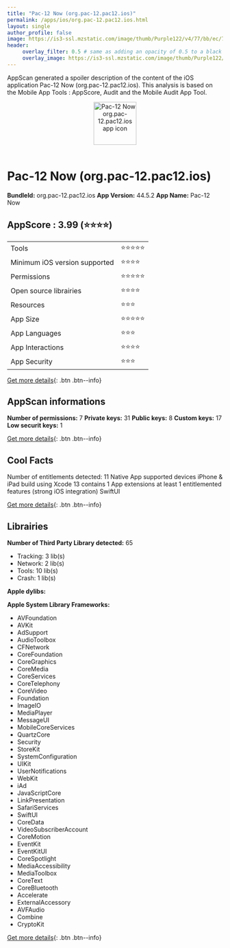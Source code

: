```yaml
---
title: "Pac-12 Now (org.pac-12.pac12.ios)"
permalink: /apps/ios/org.pac-12.pac12.ios.html
layout: single
author_profile: false
image: https://is3-ssl.mzstatic.com/image/thumb/Purple122/v4/77/bb/ec/77bbec9b-8f56-7d08-72c3-bb5b53407473/AppIcon_New-0-1x_U007emarketing-0-9-0-85-220.png/512x512bb.jpg
header: 
     overlay_filter: 0.5 # same as adding an opacity of 0.5 to a black background
     overlay_image: https://is3-ssl.mzstatic.com/image/thumb/Purple122/v4/77/bb/ec/77bbec9b-8f56-7d08-72c3-bb5b53407473/AppIcon_New-0-1x_U007emarketing-0-9-0-85-220.png/512x512bb.jpg
---
```

AppScan generated a spoiler description of the content of the iOS application Pac-12 Now (org.pac-12.pac12.ios). This analysis is based on the Mobile App Tools : AppScore, Audit and the Mobile Audit App Tool.

  
  
<div style="text-align: center;"><img src="https://is3-ssl.mzstatic.com/image/thumb/Purple122/v4/77/bb/ec/77bbec9b-8f56-7d08-72c3-bb5b53407473/AppIcon_New-0-1x_U007emarketing-0-9-0-85-220.png/512x512bb.jpg" width="100" height="100" alt="Pac-12 Now org.pac-12.pac12.ios app icon"></div></br>
  
# Pac-12 Now (org.pac-12.pac12.ios)

**BundleId:** org.pac-12.pac12.ios
**App Version:** 44.5.2
**App Name:** Pac-12 Now


## AppScore : 3.99 (⭐️⭐️⭐️⭐️) 

<table>
<tr><td> Tools </td><td> ⭐️⭐️⭐️⭐️⭐️ </td></tr>
<tr><td> Minimum iOS version supported </td><td> ⭐️⭐️⭐️⭐️ </td></tr>
<tr><td> Permissions </td><td> ⭐️⭐️⭐️⭐️⭐️ </td></tr>
<tr><td> Open source librairies </td><td> ⭐️⭐️⭐️⭐️ </td></tr>
<tr><td> Resources </td><td> ⭐️⭐️⭐️ </td></tr>
<tr><td> App Size </td><td> ⭐️⭐️⭐️⭐️⭐️ </td></tr>
<tr><td> App Languages </td><td> ⭐️⭐️⭐️ </td></tr>
<tr><td> App Interactions </td><td> ⭐️⭐️⭐️⭐️ </td></tr>
<tr><td> App Security </td><td> ⭐️⭐️⭐️ </td></tr>
</table>

[Get more details](/pricing.html){: .btn .btn--info}  
  
## AppScan informations 

**Number of permissions:** 7
**Private keys:** 31
**Public keys:** 8
**Custom keys:** 17
**Low securit keys:** 1
  
[Get more details](/pricing.html){: .btn .btn--info}

## Cool Facts

Number of entitlements detected: 11
Native App
supported devices iPhone & iPad
build using Xcode 13
contains 1 App extensions
at least 1 entitlemented features (strong iOS integration)
SwiftUI
  
[Get more details](/pricing.html){: .btn .btn--info}

## Librairies 
**Number of Third Party Library detected:** 65
- Tracking: 3 lib(s)
- Network: 2 lib(s)
- Tools: 10 lib(s)
- Crash: 1 lib(s)

**Apple dylibs:**


**Apple System Library Frameworks:**
- AVFoundation
- AVKit
- AdSupport
- AudioToolbox
- CFNetwork
- CoreFoundation
- CoreGraphics
- CoreMedia
- CoreServices
- CoreTelephony
- CoreVideo
- Foundation
- ImageIO
- MediaPlayer
- MessageUI
- MobileCoreServices
- QuartzCore
- Security
- StoreKit
- SystemConfiguration
- UIKit
- UserNotifications
- WebKit
- iAd
- JavaScriptCore
- LinkPresentation
- SafariServices
- SwiftUI
- CoreData
- VideoSubscriberAccount
- CoreMotion
- EventKit
- EventKitUI
- CoreSpotlight
- MediaAccessibility
- MediaToolbox
- CoreText
- CoreBluetooth
- Accelerate
- ExternalAccessory
- AVFAudio
- Combine
- CryptoKit


  
[Get more details](/pricing.html){: .btn .btn--info}

